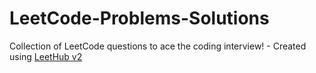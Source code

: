 # LeetCode-Problems-Solutions
Collection of LeetCode questions to ace the coding interview! - Created using [LeetHub v2](https://github.com/arunbhardwaj/LeetHub-2.0)

